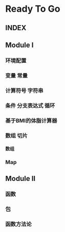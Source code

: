 # Ready To Go

## INDEX


## Module I
### 环境配置

### 变量 常量

### 计算符号 字符串

### 条件 分支表达式 循环


### 基于BMI的体脂计算器

### 数组 切片
#### 数组


### Map

## Module II
### 函数

### 包
### 函数方法论